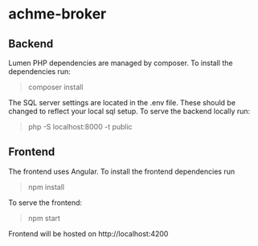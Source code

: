 # achme-broker

## Backend
Lumen PHP dependencies are managed by composer.
To install the dependencies run:
>    composer install

The SQL server settings are located in the .env file. These should be changed to reflect your local sql setup.
To serve the backend locally run: 
> php -S localhost:8000 -t public
## Frontend
The frontend uses Angular.
To install the frontend dependencies run
> npm install

To serve the frontend:
> npm start

Frontend will be hosted on http://localhost:4200
